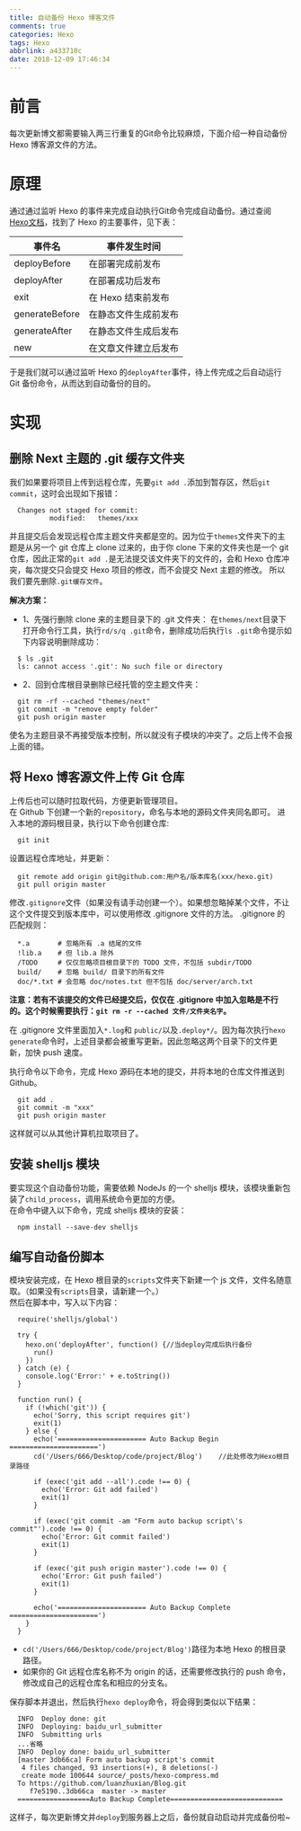 ```yaml
---
title: 自动备份 Hexo 博客文件
comments: true
categories: Hexo
tags: Hexo
abbrlink: a433710c
date: 2018-12-09 17:46:34
---
```


# 前言
每次更新博文都需要输入两三行重复的Git命令比较麻烦，下面介绍一种自动备份 Hexo 博客源文件的方法。

# 原理
通过通过监听 Hexo 的事件来完成自动执行Git命令完成自动备份。通过查阅 [Hexo文档](https://hexo.io/zh-cn/api/events.html)，找到了 Hexo 的主要事件，见下表：

事件名|事件发生时间
---|---
deployBefore|在部署完成前发布
deployAfter|在部署成功后发布
exit|在 Hexo 结束前发布
generateBefore|在静态文件生成前发布
generateAfter|在静态文件生成后发布
new|在文章文件建立后发布

于是我们就可以通过监听 Hexo 的`deployAfter`事件，待上传完成之后自动运行 Git 备份命令，从而达到自动备份的目的。

# 实现

## 删除 Next 主题的 .git 缓存文件夹
我们如果要将项目上传到远程仓库，先要`git add .`添加到暂存区，然后`git commit`，这时会出现如下报错：
```
  Changes not staged for commit:
          modified:   themes/xxx
```
并且提交后会发现远程仓库主题文件夹都是空的。因为位于`themes`文件夹下的主题是从另一个 git 仓库上 clone 过来的，由于你 clone 下来的文件夹也是一个 git 仓库，因此正常的`git add .`是无法提交该文件夹下的文件的，会和 Hexo 仓库冲突，每次提交只会提交 Hexo 项目的修改，而不会提交 Next 主题的修改。  所以我们要先删除`.git缓存文件`。  

**解决方案：**
- 1、先强行删除 clone 来的主题目录下的 .git 文件夹：
在`themes/next`目录下打开命令行工具，执行`rd/s/q .git`命令，删除成功后执行`ls .git`命令提示如下内容说明删除成功：
```
  $ ls .git
  ls: cannot access '.git': No such file or directory
```
- 2、回到仓库根目录删除已经托管的空主题文件夹：
```
  git rm -rf --cached "themes/next"
  git commit -m "remove empty folder"
  git push origin master
```
使名为主题目录不再接受版本控制，所以就没有子模块的冲突了。之后上传不会报上面的错。  


## 将 Hexo 博客源文件上传 Git 仓库
上传后也可以随时拉取代码，方便更新管理项目。  
在 Github 下创建一个新的`repository`，命名与本地的源码文件夹同名即可。
进入本地的源码根目录，执行以下命令创建仓库:
```
  git init
```
设置远程仓库地址，并更新：
```
  git remote add origin git@github.com:用户名/版本库名(xxx/hexo.git)
  git pull origin master
```

修改`.gitignore`文件（如果没有请手动创建一个）。如果想忽略掉某个文件，不让这个文件提交到版本库中，可以使用修改 .gitignore 文件的方法。 .gitignore 的匹配规则：
```
  *.a       # 忽略所有 .a 结尾的文件
  !lib.a    # 但 lib.a 除外
  /TODO     # 仅仅忽略项目根目录下的 TODO 文件，不包括 subdir/TODO
  build/    # 忽略 build/ 目录下的所有文件
  doc/*.txt # 会忽略 doc/notes.txt 但不包括 doc/server/arch.txt
```
**注意：若有不该提交的文件已经提交后，仅仅在 .gitignore 中加入忽略是不行的。这个时候需要执行：`git rm -r --cached 文件/文件夹名字`。**  

在 .gitignore 文件里面加入`*.log`和 `public/`以及`.deploy*/`。因为每次执行`hexo generate`命令时，上述目录都会被重写更新。因此忽略这两个目录下的文件更新，加快 push 速度。

执行命令以下命令，完成 Hexo 源码在本地的提交，并将本地的仓库文件推送到 Github。
```
  git add .
  git commit -m "xxx"
  git push origin master
```
这样就可以从其他计算机拉取项目了。

## 安装 shelljs 模块
要实现这个自动备份功能，需要依赖 NodeJs 的一个 shelljs 模块，该模块重新包装了`child_process`，调用系统命令更加的方便。  
在命令中键入以下命令，完成 shelljs 模块的安装：
```
  npm install --save-dev shelljs
```

## 编写自动备份脚本
模块安装完成，在 Hexo 根目录的`scripts`文件夹下新建一个 js 文件，文件名随意取。（如果没有`scripts`目录，请新建一个。）  
然后在脚本中，写入以下内容：
```
  require('shelljs/global')

  try {
    hexo.on('deployAfter', function() {//当deploy完成后执行备份
      run()
    })
  } catch (e) {
    console.log('Error:' + e.toString())
  }

  function run() {
    if (!which('git')) {
      echo('Sorry, this script requires git')
      exit(1)
    } else {
      echo('====================== Auto Backup Begin ======================')
      cd('/Users/666/Desktop/code/project/Blog')    //此处修改为Hexo根目录路径

      if (exec('git add --all').code !== 0) {
        echo('Error: Git add failed')
        exit(1)
      }

      if (exec('git commit -am "Form auto backup script\'s commit"').code !== 0) {
        echo('Error: Git commit failed')
        exit(1)
      }

      if (exec('git push origin master').code !== 0) {
        echo('Error: Git push failed')
        exit(1)
      }

      echo('====================== Auto Backup Complete ======================')
    }
  }
```
- `cd('/Users/666/Desktop/code/project/Blog')`路径为本地 Hexo 的根目录路径。
- 如果你的 Git 远程仓库名称不为 origin 的话，还需要修改执行的 push 命令，修改成自己的远程仓库名和相应的分支名。

保存脚本并退出，然后执行`hexo deploy`命令，将会得到类似以下结果：
```
  INFO  Deploy done: git
  INFO  Deploying: baidu_url_submitter
  INFO  Submitting urls
  ...省略
  INFO  Deploy done: baidu_url_submitter
  [master 3db66ca] Form auto backup script's commit
   4 files changed, 93 insertions(+), 8 deletions(-)
   create mode 100644 source/_posts/hexo-compress.md
  To https://github.com/luanzhuxian/Blog.git
     f7e5190..3db66ca  master -> master
  ==================Auto Backup Complete============================
```
这样子，每次更新博文并`deploy`到服务器上之后，备份就自动启动并完成备份啦~
